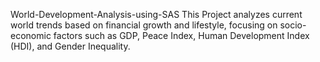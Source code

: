 
World-Development-Analysis-using-SAS
This Project analyzes current world trends based on financial growth and lifestyle, focusing on socio-economic factors such as GDP, Peace Index, Human Development Index (HDI), and Gender Inequality. 
